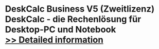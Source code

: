 # DeskCalc Business V5 (Zweitlizenz)<br />DeskCalc - die Rechenlösung für Desktop-PC und Notebook<br />[>> Detailed information](https://secure.shareit.com/shareit/product.html?productid=300383488&affiliateid=200057808)